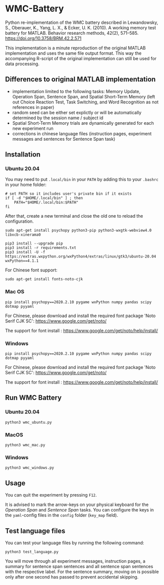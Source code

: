 # WMC-Battery

Python re-implementation of the WMC battery described in Lewandowsky, S., Oberauer, K., Yang, L. X., & Ecker, U. K. (2010). A working memory test battery for MATLAB. Behavior research methods, 42(2), 571–585. https://doi.org/10.3758/BRM.42.2.571

This implementation is a minute reproduction of the original MATLAB implementation and uses the same file output format.
This way the accompanying R-script of the original implementation can still be used for data processing.


## Differences to original MATLAB implementation

- implementation limited to the following tasks: Memory Update, Operation Span, Sentence Span, and Spatial Short-Term Memory  (left out Choice Reaction Test, Task Switching, and Word Recognition as not references in paper)
- random seed can be either set explictly or will be automatically determined by the session name / subject id
- Spatial Short-Term Memory trials are dynamically generated for each new experiment run
- corrections in chinese language files (instruction pages, experiment messages and sentences for Sentence Span task)


## Installation

### Ubuntu 20.04
You may need to put `.local/bin` in your `PATH` by adding this to your `.bashrc` in your home folder:
```
# set PATH so it includes user's private bin if it exists
if [ -d "$HOME/.local/bin" ] ; then
    PATH="$HOME/.local/bin:$PATH"
fi
```

After that, create a new terminal and close the old one to reload the configuration.

```
sudo apt-get install psychopy python3-pip python3-wxgtk-webview4.0 libxcb-xinerama0

pip3 install --upgrade pip
pip3 install -r requirements.txt
pip3 install -U -f https://extras.wxpython.org/wxPython4/extras/linux/gtk3/ubuntu-20.04 wxPython==4.1.1
```

For Chinese font support:

```
sudo apt-get install fonts-noto-cjk
```


### Mac OS

```
pip install psychopy==2020.2.10 pygame wxPython numpy pandas scipy dotmap pyyaml
```

For Chinese, please download and install the required font package 'Noto Serif CJK SC': https://www.google.com/get/noto/

The support for font install : https://www.google.com/get/noto/help/install/



### Windows

```
pip install psychopy==2020.2.10 pygame wxPython numpy pandas scipy dotmap pyyaml
```

For Chinese, please download and install the required font package 'Noto Serif CJK SC': https://www.google.com/get/noto/

The support for font install : https://www.google.com/get/noto/help/install/


## Run WMC Battery

### Ubuntu 20.04


```
python3 wmc_ubuntu.py
```


### MacOS


```
python3 wmc_mac.py
```


### Windows


```
python3 wmc_windows.py
```


## Usage

You can quit the experiment by pressing `F12`.


It is advised to mark the arrow-keys on your physical keyboard for the *Operation Span* and *Sentence Span* tasks. You can configure the keys in the `yaml`-config files in the `config` folder (`key_map` field).


## Test language files

You can test your language files by running the following command:

```
python3 test_language.py
```

You will move through all experiment messages, instruction pages, a summary for sentence span sentences and all sentence span sentences with the respective label. For the sentence summary, moving on is possible only after one second has passed to prevent accidental skipping.
